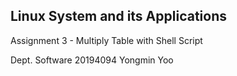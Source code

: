 ## Linux System and its Applications

Assignment 3 - Multiply Table with Shell Script

Dept. Software 20194094 Yongmin Yoo
